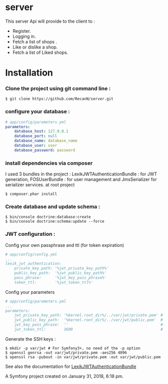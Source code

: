 
server
=======

This server Api will provide to the client to :

- Register.
- Logging in.
- Fetch a list of shops .
- Like or dislike a shop.
- Fetch a list of Liked shops.

# Installation

### Clone the project using git command line : 

```command
$ git clone https://github.com/RecanN/server.git
```

### configure your database : 

```yaml
# app/config/parameters.yml
parameters:
    database_host: 127.0.0.1
    database_port: null
    database_name: database_name
    database_user: user
    database_password: password
```

### install dependencies via composer 
I used 3 bundles in the project :
LexikJWTAuthenticationBundle : for JWT generation, FOSUserBundle : for user management and JmsSerializer for serializer services.
at root project
```command
$ composer.phar install
```

### Create database and update schema :
```
$ bin/console doctrine:database:create
$ bin/console doctrine:schema:update --force
```

### JWT configuration :
Config your own passphrase and ttl (for token expiration)
```yaml
# app/config/config.yml
...
lexik_jwt_authentication:
    private_key_path: '%jwt_private_key_path%'
    public_key_path:  '%jwt_public_key_path%'
    pass_phrase:      '%jwt_key_pass_phrase%'
    token_ttl:        '%jwt_token_ttl%'
```  
Config your parameters
```yaml
# app/config/parameters.yml
...
parameters:
    jwt_private_key_path: '%kernel.root_dir%/../var/jwt/private.pem' # ssh private key path
    jwt_public_key_path:  '%kernel.root_dir%/../var/jwt/public.pem'  # ssh public key path
    jwt_key_pass_phrase:  ''                                         # ssh key pass phrase
    jwt_token_ttl:        3600                                       # 3600 sec = 1 hour
```  
Generate the SSH keys : 
```
$ mkdir -p var/jwt # For Symfony3+, no need of the -p option
$ openssl genrsa -out var/jwt/private.pem -aes256 4096
$ openssl rsa -pubout -in var/jwt/private.pem -out var/jwt/public.pem
```

See also the documentation for [LexikJWTAuthenticationBundle](https://github.com/lexik/LexikJWTAuthenticationBundle)

A Symfony project created on January 31, 2018, 6:18 pm.
